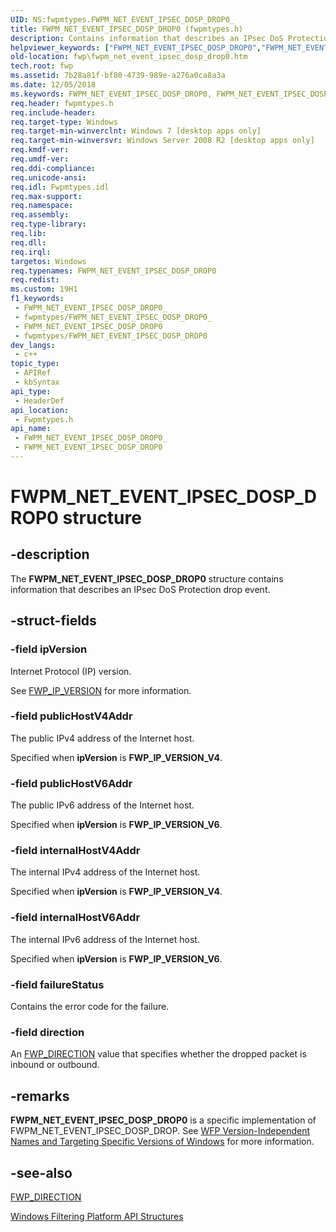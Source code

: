 ```yaml
---
UID: NS:fwpmtypes.FWPM_NET_EVENT_IPSEC_DOSP_DROP0_
title: FWPM_NET_EVENT_IPSEC_DOSP_DROP0 (fwpmtypes.h)
description: Contains information that describes an IPsec DoS Protection drop event.
helpviewer_keywords: ["FWPM_NET_EVENT_IPSEC_DOSP_DROP0","FWPM_NET_EVENT_IPSEC_DOSP_DROP0 structure [Filtering]","fwp.fwpm_net_event_ipsec_dosp_drop0","fwpmtypes/FWPM_NET_EVENT_IPSEC_DOSP_DROP0"]
old-location: fwp\fwpm_net_event_ipsec_dosp_drop0.htm
tech.root: fwp
ms.assetid: 7b28a81f-bf80-4739-989e-a276a0ca8a3a
ms.date: 12/05/2018
ms.keywords: FWPM_NET_EVENT_IPSEC_DOSP_DROP0, FWPM_NET_EVENT_IPSEC_DOSP_DROP0 structure [Filtering], fwp.fwpm_net_event_ipsec_dosp_drop0, fwpmtypes/FWPM_NET_EVENT_IPSEC_DOSP_DROP0
req.header: fwpmtypes.h
req.include-header: 
req.target-type: Windows
req.target-min-winverclnt: Windows 7 [desktop apps only]
req.target-min-winversvr: Windows Server 2008 R2 [desktop apps only]
req.kmdf-ver: 
req.umdf-ver: 
req.ddi-compliance: 
req.unicode-ansi: 
req.idl: Fwpmtypes.idl
req.max-support: 
req.namespace: 
req.assembly: 
req.type-library: 
req.lib: 
req.dll: 
req.irql: 
targetos: Windows
req.typenames: FWPM_NET_EVENT_IPSEC_DOSP_DROP0
req.redist: 
ms.custom: 19H1
f1_keywords:
 - FWPM_NET_EVENT_IPSEC_DOSP_DROP0_
 - fwpmtypes/FWPM_NET_EVENT_IPSEC_DOSP_DROP0_
 - FWPM_NET_EVENT_IPSEC_DOSP_DROP0
 - fwpmtypes/FWPM_NET_EVENT_IPSEC_DOSP_DROP0
dev_langs:
 - c++
topic_type:
 - APIRef
 - kbSyntax
api_type:
 - HeaderDef
api_location:
 - Fwpmtypes.h
api_name:
 - FWPM_NET_EVENT_IPSEC_DOSP_DROP0_
 - FWPM_NET_EVENT_IPSEC_DOSP_DROP0
---
```


# FWPM_NET_EVENT_IPSEC_DOSP_DROP0 structure


## -description

The <b>FWPM_NET_EVENT_IPSEC_DOSP_DROP0</b> structure contains information that describes an IPsec DoS Protection drop event.

## -struct-fields

### -field ipVersion

Internet Protocol (IP) version.

See [FWP_IP_VERSION](/windows/desktop/api/fwptypes/ne-fwptypes-fwp_ip_version) for more information.

### -field publicHostV4Addr

The public IPv4 address of the Internet host.

Specified when <b>ipVersion</b> is <b>FWP_IP_VERSION_V4</b>.

### -field publicHostV6Addr

The public IPv6 address of the Internet host.

Specified when <b>ipVersion</b> is <b>FWP_IP_VERSION_V6</b>.

### -field internalHostV4Addr

The internal IPv4 address of the Internet host.

Specified when <b>ipVersion</b> is <b>FWP_IP_VERSION_V4</b>.

### -field internalHostV6Addr

The internal IPv6 address of the Internet host.

Specified when <b>ipVersion</b> is <b>FWP_IP_VERSION_V6</b>.

### -field failureStatus

Contains the  error code for the failure.

### -field direction

An [FWP_DIRECTION](/windows/desktop/api/fwptypes/ne-fwptypes-fwp_direction) value that specifies whether the dropped packet is inbound or outbound.

## -remarks

<b>FWPM_NET_EVENT_IPSEC_DOSP_DROP0</b> is a specific implementation of FWPM_NET_EVENT_IPSEC_DOSP_DROP. See <a href="/windows/desktop/FWP/wfp-version-independent-names-and-targeting-specific-versions-of-windows">WFP Version-Independent Names and Targeting Specific Versions of Windows</a>  for more information.

## -see-also

[FWP_DIRECTION](/windows/desktop/api/fwptypes/ne-fwptypes-fwp_direction)



<a href="/windows/desktop/FWP/fwp-structs">Windows Filtering Platform  API Structures</a>

